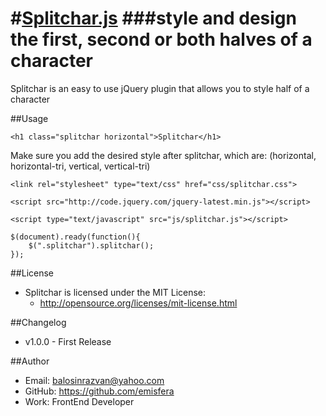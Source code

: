 #[Splitchar.js](http://emisfera.github.io/Splitchar.js/)
###style and design the first, second or both halves of a character
=========

Splitchar is an easy to use jQuery plugin that allows you to style half of a character

##Usage
<pre class="language-markup"><code>&lt;h1 class=&quot;splitchar horizontal&quot;&gt;Splitchar&lt;/h1&gt;</code></pre>
Make sure you add the desired style after splitchar, which are: (horizontal, horizontal-tri, vertical, vertical-tri)
<pre class="language-markup"><code>&lt;link rel=&quot;stylesheet&quot; type=&quot;text/css&quot; href=&quot;css/splitchar.css&quot;&gt;</code></pre>
<pre class="language-markup"><code>&lt;script src=&quot;http://code.jquery.com/jquery-latest.min.js&quot;&gt;&lt;/script&gt;</code></pre>				
<pre class="language-markup"><code>&lt;script type=&quot;text/javascript&quot; src=&quot;js/splitchar.js&quot;&gt;&lt;/script&gt;</code></pre>
<pre class="language-javascript"><code>$(document).ready(function(){
    $(".splitchar").splitchar();
});</code></pre>

##License
- Splitchar is licensed under the MIT License:
  - http://opensource.org/licenses/mit-license.html

##Changelog
- v1.0.0 - First Release

##Author
- Email: balosinrazvan@yahoo.com
- GitHub: https://github.com/emisfera
- Work: FrontEnd Developer

